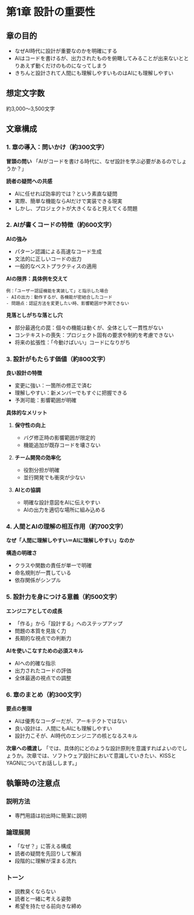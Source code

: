# 第1章 設計の重要性

## 章の目的
- なぜAI時代に設計が重要なのかを明確にする
- AIはコードを書けるが、出力されたものを俯瞰してみることが出来ないととりあえず動くだけのものになってしまう
- きちんと設計されて人間にも理解しやすいものはAIにも理解しやすい

## 想定文字数
約3,000〜3,500文字

## 文章構成

### 1. 章の導入：問いかけ（約300文字）
**冒頭の問い**
「AIがコードを書ける時代に、なぜ設計を学ぶ必要があるのでしょうか？」

**読者の疑問への共感**
- AIに任せれば効率的では？という素直な疑問
- 実際、簡単な機能ならAIだけで実装できる現実
- しかし、プロジェクトが大きくなると見えてくる問題

### 2. AIが書くコードの特徴（約600文字）
**AIの強み**
- パターン認識による高速なコード生成
- 文法的に正しいコードの出力
- 一般的なベストプラクティスの適用

**AIの限界：具体例を交えて**
```
例：「ユーザー認証機能を実装して」と指示した場合
- AIの出力：動作するが、各機能が密結合したコード
- 問題点：認証方法を変更したい時、影響範囲が予測できない
```

**見落としがちな落とし穴**
- 部分最適化の罠：個々の機能は動くが、全体として一貫性がない
- コンテキストの喪失：プロジェクト固有の要求や制約を考慮できない
- 将来の拡張性：「今動けばいい」コードになりがち

### 3. 設計がもたらす価値（約800文字）
**良い設計の特徴**
- 変更に強い：一箇所の修正で済む
- 理解しやすい：新メンバーでもすぐに把握できる
- 予測可能：影響範囲が明確

**具体的なメリット**
1. **保守性の向上**
   - バグ修正時の影響範囲が限定的
   - 機能追加が既存コードを壊さない

2. **チーム開発の効率化**
   - 役割分担が明確
   - 並行開発でも衝突が少ない

3. **AIとの協調**
   - 明確な設計意図をAIに伝えやすい
   - AIの出力を適切な場所に組み込める

### 4. 人間とAIの理解の相互作用（約700文字）
**なぜ「人間に理解しやすい＝AIに理解しやすい」なのか**

**構造の明確さ**
- クラスや関数の責任が単一で明確
- 命名規則が一貫している
- 依存関係がシンプル

### 5. 設計力を身につける意義（約500文字）
**エンジニアとしての成長**
- 「作る」から「設計する」へのステップアップ
- 問題の本質を見抜く力
- 長期的な視点での判断力

**AIを使いこなすための必須スキル**
- AIへの的確な指示
- 出力されたコードの評価
- 全体最適の視点での調整

### 6. 章のまとめ（約300文字）
**要点の整理**
- AIは優秀なコーダーだが、アーキテクトではない
- 良い設計は、人間にもAIにも理解しやすい
- 設計力こそが、AI時代のエンジニアの核となるスキル

**次章への橋渡し**
「では、具体的にどのような設計原則を意識すればよいのでしょうか。次章では、ソフトウェア設計において意識していきたい、KISSとYAGNIについてお話しします。」

## 執筆時の注意点

### 説明方法
- 専門用語は初出時に簡潔に説明

### 論理展開
- 「なぜ？」に答える構成
- 読者の疑問を先回りして解消
- 段階的に理解が深まる流れ

### トーン
- 説教臭くならない
- 読者と一緒に考える姿勢
- 希望を持たせる前向きな締め